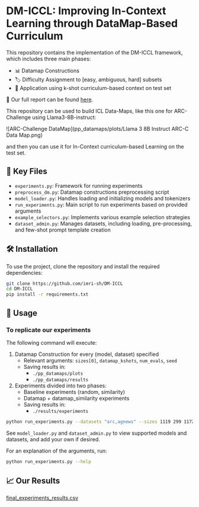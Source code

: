 # DM-ICCL: Improving In-Context Learning through DataMap-Based Curriculum

This repository contains the implementation of the DM-ICCL framework, which includes three main phases:
- 📊 Datamap Constructions 
- 🏷️ Difficulty Assignment to [easy, ambiguous, hard] subsets 
- 🚀 Application using k-shot curriculum-based context on test set

📑 Our full report can be found [here](https://github.com/imri-sh/DM-ICCL/blob/main/report.pdf).

This repository can be used to build ICL Data-Maps, like this one for ARC-Challenge using Llama3-8B-instruct:

![ARC-Challenge DataMap](pp_datamaps/plots/Llama 3 8B Instruct ARC-C Data Map.png)

and then you can use it for In-Context curriculum-based Learning on the test set.

## 📁 Key Files

- `experiments.py`: Framework for running experiments
- `preprocess_dm.py`: Datamap constructions preprocessing script
- `model_loader.py`: Handles loading and initializing models and tokenizers
- `run_experiments.py`: Main script to run experiments based on provided arguments
- `example_selectors.py`: Implements various example selection strategies
- `dataset_admin.py`: Manages datasets, including loading, pre-processing, and few-shot prompt template creation

## 🛠️ Installation

To use the project, clone the repository and install the required dependencies:

```bash
git clone https://github.com/imri-sh/DM-ICCL
cd DM-ICCL
pip install -r requirements.txt
```

## 🚀 Usage

### To replicate our experiments

The following command will execute:

1. Datamap Construction for every (model, dataset) specified
   - Relevant arguments: `sizes[0]`, `datamap_kshots`, `num_evals`, `seed`
   - Saving results in:
     - `./pp_datamaps/plots`
     - `./pp_datamaps/results`
2. Experiments divided into two phases:
   - Baseline experiments (random, similarity)
   - Datamap + datamap_similarity experiments
   - Saving results in:
     - `./results/experiments`

```bash
python run_experiments.py --datasets "arc,agnews" --sizes 1119 299 1172 --models "llama3_8b_instruct,llama_3_8b,phi3_5,gemma2_9b_instruct,gemma2_9b" --datamap_kshots 3 --num_evals 5 --kshots 0 3 --orders "E-A-H,E-H-A,A-E-H,A-H-E,H-E-A,H-A-E" --kshots_datamap_similarity "[[1, 2, 3], [3, 2, 1], [5, 1, 0], [4, 2, 0], [2, 4, 0], [0, 4, 2], [0, 2, 4], [2, 0, 4], [4, 0, 2], [6, 0, 0], [0, 6, 0], [0, 0, 6]]" --seed 42 --eval_test_set
```

See `model_loader.py` and `dataset_admin.py` to view supported models and datasets, and add your own if desired.

For an explanation of the arguments, run:

```bash
python run_experiments.py --help
```

## 📈 Our Results
[final_experiments_results.csv](https://github.com/imri-sh/ANLP-project/blob/main/final_experiments_results.csv)
